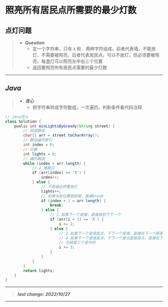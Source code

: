 # 照亮所有居民点所需要的最少灯数

## 点灯问题

> - ***Question***
>   - 定一个字符串，只有 `X` 和 `.` 两种字符组成，前者代表墙，不能放灯，不需要被照亮，后者代表居民点，可以不放灯，但必须要被照亮，每盏灯可以照亮左中右三个位置
>   - 返回要照亮所有居民点需要的最少灯数

---

## *Java*

> - ***贪心***
>   - 把字符串转成字符数组，一次遍历，判断条件看代码注释

```java
// java贪心
class Solution {
    punlic int minLightsByGreedy(String street) {
        // 街道数组
        char[] arr = street.toCharArray();
        // 数组遍历索引
        int index = 0;
        // 灯数
        int lights = 0;
        // 遍历数组
        while (index < arr.length) {
            // 1.墙跳过
            if (arr[index] == 'X') {
                index++;
            } else {
                // 不是墙必然要放灯
                lights++;
                // 如果当前位置是结尾，直接break
                if (index + 1 = arr.length) {
                    break;
                } else {
                    // 2.如果下一个是墙，直接跳到下下一个
                    if (arr[i + 1] == 'X') {
                        i += 2;
                    } else {
                        // 3.如果下一个是居民点，下下一个是墙，直接在下一个那里点灯（随意，为了与第四点做代码整合），跳到下下下一个
                        // 4.如果下一个是居民点，下下一个是也是居民点，直接在下一个那里点灯，跳到下下下一个
                        // 也就是三个选中间
                        i += 3;
                    }
                }
            }
        }
        return lights;
    }
}
```

---

> ***last change: 2022/10/27***

---
